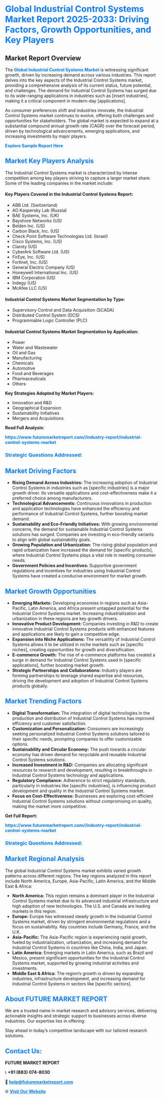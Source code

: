 <h1 style="color: #007BFF;">Global Industrial Control Systems Market Report 2025-2033: Driving Factors, Growth Opportunities, and Key Players</h1>

<section id="overview">
<h2>Market Report Overview</h2>
<p>The <a href="https://www.futuremarketreport.com//industry-report/industrial-control-systems-market" style="color: #007BFF; text-decoration: none;"><strong>Global Industrial Control Systems Market</strong></a> is witnessing significant growth, driven by increasing demand across various industries. This report delves into the key aspects of the Industrial Control Systems market, providing a comprehensive analysis of its current status, future potential, and challenges. The demand for Industrial Control Systems has surged due to its wide-ranging applications in industries such as [insert industries], making it a critical component in modern-day [applications].</p>
<p>As consumer preferences shift and industries innovate, the Industrial Control Systems market continues to evolve, offering both challenges and opportunities for stakeholders. The global market is expected to expand at a substantial compound annual growth rate (CAGR) over the forecast period, driven by technological advancements, emerging applications, and increasing investments by major players.</p>
</section>

<section id="overview">
<p><a href="https://www.futuremarketreport.com//request-sample/reportId=56223" style="color: #007BFF; text-decoration: none;"><strong>Explore Sample Report Here</strong></a></p>
</section>

<section id="key-players">
<h2 style="color: #007BFF;">Market Key Players Analysis</h2>
<p>The Industrial Control Systems market is characterized by intense competition among key players striving to capture a larger market share. Some of the leading companies in the market include:</p>
<h4>Key Players Covered in the Industrial Control Systems Report:</h4>
<ul><li>ABB Ltd. (Switzerland)</li><li>AO Kaspersky Lab (Russia)</li><li>BAE Systems, Inc. (UK)</li><li>Bayshore Networks (US)</li><li>Belden Inc. (US)</li><li>Carbon Black, Inc. (US)</li><li>Check Point Software Technologies Ltd. (Israel)</li><li>Cisco Systems, Inc. (US)</li><li>Claroty (US)</li><li>CyberArk Software Ltd. (US)</li><li>FirEye, Inc. (US)</li><li>Fortinet, Inc. (US)</li><li>General Electric Company (US)</li><li>Honeywell International Inc. (US)</li><li>IBM Corporation (US)</li><li>Indegy (US)</li><li>McAfee LLC (US)</li></ul>
<h4>Industrial Control Systems Market Segmentation by Type:</h4>
<ul><li>Supervisory Control and Data Acquisition (SCADA)</li><li>Distributed Control System (DCS)</li><li>Programmable Logic Controller (PLC)</li></ul>

<h4>Industrial Control Systems Market Segmentation by Application:</h4>
<ul><li>Power</li><li>Water and Wastewater</li><li>Oil and Gas</li><li>Manufacturing</li><li>Chemicals</li><li>Automotive</li><li>Food and Beverages</li><li>Pharmaceuticals</li><li>Others</li></ul>
<p><strong>Key Strategies Adopted by Market Players:</strong></p>
<ul>
<li>Innovation and R&D</li>
<li>Geographical Expansion</li>
<li>Sustainability Initiatives</li>
<li>Mergers and Acquisitions</li>
</ul>
</section>

<section>
<p><strong>Read Full Analysis: </strong></p><a href="https://www.futuremarketreport.com//industry-report/industrial-control-systems-market" style="color: #007BFF; text-decoration: none;"><strong>https://www.futuremarketreport.com//industry-report/industrial-control-systems-market</strong></a>
<h3 style="color: #007BFF;">Strategic Questions Addressed:</h3>
</section>

<section id="driving-factors">
<h2 style="color: #007BFF;">Market Driving Factors</h2>
<ul>
<li><strong>Rising Demand Across Industries:</strong> The increasing adoption of Industrial Control Systems in industries such as [specific industries] is a major growth driver. Its versatile applications and cost-effectiveness make it a preferred choice among manufacturers.</li>
<li><strong>Technological Advancements:</strong> Continuous innovations in production and application technologies have enhanced the efficiency and performance of Industrial Control Systems, further boosting market demand.</li>
<li><strong>Sustainability and Eco-Friendly Initiatives:</strong> With growing environmental concerns, the demand for sustainable Industrial Control Systems solutions has surged. Companies are investing in eco-friendly variants to align with global sustainability goals.</li>
<li><strong>Growing Population and Urbanization:</strong> The rising global population and rapid urbanization have increased the demand for [specific products], where Industrial Control Systems plays a vital role in meeting consumer needs.</li>
<li><strong>Government Policies and Incentives:</strong> Supportive government regulations and incentives for industries using Industrial Control Systems have created a conducive environment for market growth.</li>
</ul>
</section>

<section id="growth-opportunities">
<h2 style="color: #007BFF;">Market Growth Opportunities</h2>
<ul>
<li><strong>Emerging Markets:</strong> Developing economies in regions such as Asia-Pacific, Latin America, and Africa present untapped potential for the Industrial Control Systems market. Increasing industrialization and urbanization in these regions are key growth drivers.</li>
<li><strong>Innovative Product Development:</strong> Companies investing in R&D to create innovative Industrial Control Systems products with enhanced features and applications are likely to gain a competitive edge.</li>
<li><strong>Expansion into Niche Applications:</strong> The versatility of Industrial Control Systems allows it to be utilized in niche markets such as [specific niches], creating opportunities for growth and diversification.</li>
<li><strong>E-commerce Growth:</strong> The rise of e-commerce platforms has created a surge in demand for Industrial Control Systems used in [specific applications], further boosting market growth.</li>
<li><strong>Strategic Partnerships and Collaborations:</strong> Industry players are forming partnerships to leverage shared expertise and resources, driving the development and adoption of Industrial Control Systems products globally.</li>
</ul>
</section>

<section id="trending-factors">
<h2 style="color: #007BFF;">Market Trending Factors</h2>
<ul>
<li><strong>Digital Transformation:</strong> The integration of digital technologies in the production and distribution of Industrial Control Systems has improved efficiency and customer satisfaction.</li>
<li><strong>Customization and Personalization:</strong> Consumers are increasingly seeking personalized Industrial Control Systems solutions tailored to their specific needs, prompting companies to offer customizable options.</li>
<li><strong>Sustainability and Circular Economy:</strong> The push towards a circular economy has driven demand for recyclable and reusable Industrial Control Systems solutions.</li>
<li><strong>Increased Investment in R&D:</strong> Companies are allocating significant resources to research and development, resulting in breakthroughs in Industrial Control Systems technology and applications.</li>
<li><strong>Regulatory Compliance:</strong> Adherence to strict regulatory standards, particularly in industries like [specific industries], is influencing product development and quality in the Industrial Control Systems market.</li>
<li><strong>Focus on Cost-Effectiveness:</strong> Businesses are exploring cost-efficient Industrial Control Systems solutions without compromising on quality, making the market more competitive.</li>
</ul>
</section>

<section>
<p><strong>Get Full Report: </strong></p><a href="https://www.futuremarketreport.com//industry-report/industrial-control-systems-market" style="color: #007BFF; text-decoration: none;"><strong>https://www.futuremarketreport.com//industry-report/industrial-control-systems-market</strong></a>
<h3 style="color: #007BFF;">Strategic Questions Addressed:</h3>
</section>


<section id="regional-analysis">
<h2 style="color: #007BFF;">Market Regional Analysis</h2>
<p>The global Industrial Control Systems market exhibits varied growth patterns across different regions. The key regions analyzed in this report include North America, Europe, Asia-Pacific, Latin America, and the Middle East & Africa:</p>
<ul>
<li><strong>North America:</strong> This region remains a dominant player in the Industrial Control Systems market due to its advanced industrial infrastructure and high adoption of new technologies. The U.S. and Canada are leading markets in this region.</li>
<li><strong>Europe:</strong> Europe has witnessed steady growth in the Industrial Control Systems market, driven by stringent environmental regulations and a focus on sustainability. Key countries include Germany, France, and the U.K.</li>
<li><strong>Asia-Pacific:</strong> The Asia-Pacific region is experiencing rapid growth, fueled by industrialization, urbanization, and increasing demand for Industrial Control Systems in countries like China, India, and Japan.</li>
<li><strong>Latin America:</strong> Emerging markets in Latin America, such as Brazil and Mexico, present significant opportunities for the Industrial Control Systems market, supported by growing industrial activities and investments.</li>
<li><strong>Middle East & Africa:</strong> The region’s growth is driven by expanding industries, infrastructure development, and increasing demand for Industrial Control Systems in sectors like [specific sectors].</li>
</ul>
</section>

<footer>
<h2 style="color: #007BFF;">About FUTURE MARKET REPORT</h2>
<p>We are a trusted name in market research and advisory services, delivering actionable insights and strategic support to businesses across diverse industries. Our expertise lies in offering:</p>

<p>Stay ahead in today’s competitive landscape with our tailored research solutions.</p>

<h2 style="color: #007BFF;">Contact Us:</h2>
<p><strong>FUTURE MARKET REPORT</strong></p>
<p>📞 <strong>+91 (883) 074-8030</strong></p>
<p>📧 <strong><a href="mailto:help@futuremarketreport.com" style="color: #007BFF;">help@futuremarketreport.com</a></strong></p>
<p>🌐 <strong><a href="https://www.futuremarketreport.com/" style="color: #007BFF;">Visit Our Website</a></strong></p>
</footer>